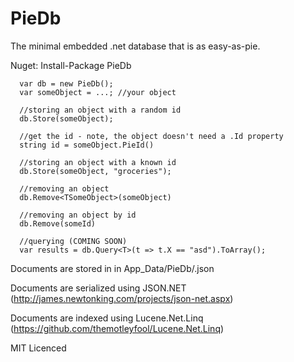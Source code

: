 PieDb
=====

The minimal embedded .net database that is as easy-as-pie.

Nuget: Install-Package PieDb

      var db = new PieDb();
      var someObject = ...; //your object
      
      //storing an object with a random id
      db.Store(someObject);
      
      //get the id - note, the object doesn't need a .Id property
      string id = someObject.PieId()
      
      //storing an object with a known id
      db.Store(someObject, "groceries");
      
      //removing an object
      db.Remove<TSomeObject>(someObject)
      
      //removing an object by id
      db.Remove(someId)

      //querying (COMING SOON)
      var results = db.Query<T>(t => t.X == "asd").ToArray();
      

Documents are stored in in App_Data/PieDb/<document id>.json
      
Documents are serialized using JSON.NET (http://james.newtonking.com/projects/json-net.aspx)

Documents are indexed using Lucene.Net.Linq (https://github.com/themotleyfool/Lucene.Net.Linq)

MIT Licenced

